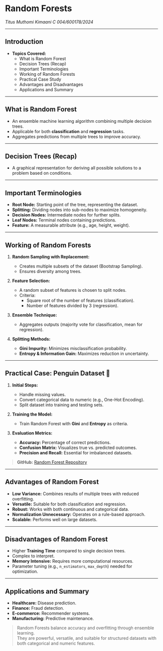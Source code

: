 # Random Forests  
_Titus Muthomi Kimaani C 004/600178/2024_

---

## Introduction  
- **Topics Covered:**  
  - What is Random Forest  
  - Decision Trees (Recap)  
  - Important Terminologies  
  - Working of Random Forests  
  - Practical Case Study  
  - Advantages and Disadvantages  
  - Applications and Summary  

---

## What is Random Forest  
- An ensemble machine learning algorithm combining multiple decision trees.  
- Applicable for both **classification** and **regression** tasks.  
- Aggregates predictions from multiple trees to improve accuracy.  

---

## Decision Trees (Recap)  
- A graphical representation for deriving all possible solutions to a problem based on conditions.  

---

## Important Terminologies  
- **Root Node:** Starting point of the tree, representing the dataset.  
- **Splitting:** Dividing nodes into sub-nodes to maximize homogeneity.  
- **Decision Nodes:** Intermediate nodes for further splits.  
- **Leaf Nodes:** Terminal nodes containing predictions.  
- **Feature:** A measurable attribute (e.g., age, height, weight).  

---

## Working of Random Forests  
1. **Random Sampling with Replacement:**  
   - Creates multiple subsets of the dataset (Bootstrap Sampling).  
   - Ensures diversity among trees.  

2. **Feature Selection:**  
   - A random subset of features is chosen to split nodes.  
   - Criteria:  
     - Square root of the number of features (classification).  
     - Number of features divided by 3 (regression).  

3. **Ensemble Technique:**  
   - Aggregates outputs (majority vote for classification, mean for regression).  

4. **Splitting Methods:**  
   - **Gini Impurity:** Minimizes misclassification probability.  
   - **Entropy & Information Gain:** Maximizes reduction in uncertainty.  

---

## Practical Case: Penguin Dataset 🐧  
1. **Initial Steps:**  
   - Handle missing values.  
   - Convert categorical data to numeric (e.g., One-Hot Encoding).  
   - Split dataset into training and testing sets.  

2. **Training the Model:**  
   - Train Random Forest with **Gini** and **Entropy** as criteria.  

3. **Evaluation Metrics:**  
   - **Accuracy:** Percentage of correct predictions.  
   - **Confusion Matrix:** Visualizes true vs. predicted outcomes.  
   - **Precision and Recall:** Essential for imbalanced datasets.  

> **GitHub:** [Random Forest Repository](https://github.com/engagetitus/random_forest)

---

## Advantages of Random Forest  
- **Low Variance:** Combines results of multiple trees with reduced overfitting.  
- **Versatile:** Suitable for both classification and regression.  
- **Robust:** Works with both continuous and categorical data.  
- **Normalization Unnecessary:** Operates on a rule-based approach.  
- **Scalable:** Performs well on large datasets.  

---

## Disadvantages of Random Forest  
- Higher **Training Time** compared to single decision trees.  
- Complex to interpret.  
- **Memory Intensive:** Requires more computational resources.  
- Parameter tuning (e.g., `n_estimators`, `max_depth`) needed for optimization.  

---

## Applications and Summary  
- **Healthcare:** Disease prediction.  
- **Finance:** Fraud detection.  
- **E-commerce:** Recommender systems.  
- **Manufacturing:** Predictive maintenance.  

> Random Forests balance accuracy and overfitting through ensemble learning.  
> They are powerful, versatile, and suitable for structured datasets with both categorical and numeric features.  
